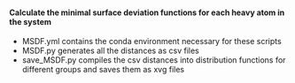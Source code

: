 #### Calculate the minimal surface deviation functions for each heavy atom in the system
* MSDF.yml contains the conda environment necessary for these scripts
* MSDF.py generates all the distances as csv files
* save_MSDF.py compiles the csv distances into distribution functions for different groups and saves them as xvg files